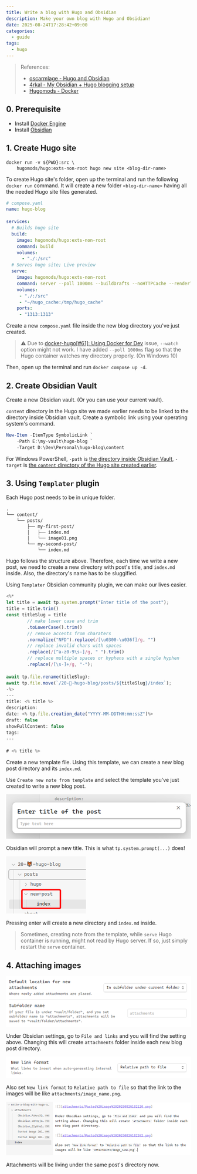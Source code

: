 ```yaml
---
title: Write a blog with Hugo and Obsidian
description: Make your own blog with Hugo and Obsidian!
date: 2025-08-24T17:28:42+09:00
categories:
  - guide
tags:
  - hugo
---
```


> References:
> - [oscarmlage - Hugo and Obsidian](https://oscarmlage.com/posts/hugo-and-obsidian/)
> - [4rkal - My Obsidian + Hugo blogging setup](https://4rkal.com/posts/obsidian-hugo/)
> - [Hugomods - Docker](https://docker.hugomods.com/docs/introduction/)

## 0. Prerequisite

- Install [Docker Engine](https://docs.docker.com/engine/install/)
- Install [Obsidian](https://obsidian.md/)

## 1. Create Hugo site

```shell
docker run -v ${PWD}:src \
	hugomods/hugo:exts-non-root hugo new site <blog-dir-name>
```

To create Hugo site's folder, open up the terminal and run the following `docker run` command. It will create a new folder `<blog-dir-name>` having all the needed Hugo site files generated.

```yaml
# compose.yaml
name: hugo-blog

services:
  # Builds hugo site
  build:
    image: hugomods/hugo:exts-non-root
    command: build
    volumes:
      - "./:/src"
  # Serves hugo site; Live preview
  serve:
    image: hugomods/hugo:exts-non-root
    command: server --poll 1000ms --buildDrafts --noHTTPCache --renderToMemory
    volumes:
     - "./:/src"
     - "~/hugo_cache:/tmp/hugo_cache"
    ports:
     - "1313:1313"
```

Create a new `compose.yaml` file inside the new blog directory you've just created.

> ⚠&#xFE0F; Due to [docker-hugo\[#61\]: Using Docker for Dev](https://github.com/klakegg/docker-hugo/issues/61) issue, `--watch` option might not work.
> I have added `--poll 1000ms` flag so that the Hugo container watches my directory properly. (On Windows 10)

Then, open up the terminal and run `docker compose up -d`.

## 2. Create Obsidian Vault

Create a new Obsidian vault. (Or you can use your current vault).

`content` directory in the Hugo site we made earlier needs to be linked to the directory inside Obsidian vault. Create a symbolic link using your operating system's command.

```powershell
New-Item -ItemType SymbolicLink `
	-Path E:\my-vault\hugo-blog `
	-Target D:\Dev\Personal\hugo-blog\content
```

For Windows PowerShell, `-path` is <u>the directory inside Obsidian Vault</u>, `-target` is <u>the `content` directory of the Hugo site created earlier</u>.

## 3. Using `Templater` plugin

Each Hugo post needs to be in unique folder. 

```plaintext
.
└── content/
    └── posts/
        ├── my-first-post/
        │   ├── index.md
        │   └── image01.png
        └── my-second-post/
            └── index.md
```

Hugo follows the structure above. Therefore, each time we write a new post, we need to create a new directory with post's title, and `index.md` inside. Also, the directory's name has to be sluggified.

Using `Templater` Obsidian community plugin, we can make our lives easier.

```js
<%*
let title = await tp.system.prompt("Enter title of the post");
title = title.trim()
const titleSlug = title
		// make lower case and trim
		.toLowerCase().trim()
		// remove accents from charaters
		.normalize("NFD").replace(/[\u0300-\u036f]/g, "")
		// replace invalid chars with spaces
        .replace(/[^a-z0-9\s-]/g, " ").trim()
        // replace multiple spaces or hyphens with a single hyphen
		.replace(/[\s-]+/g, "-");

await tp.file.rename(titleSlug);
await tp.file.move(`/20-🦊-hugo-blog/posts/${titleSlug}/index`);
-%>
---
title: <% title %>
description:
date: <% tp.file.creation_date("YYYY-MM-DDTHH:mm:ssZ")%>
draft: false
showFullContent: false
tags:
---

# <% title %>
```

Create a new template file. Using this template, we can create a new blog post directory and its `index.md`.

Use `Create new note from template` and select the template you've just created to write a new blog post.

![](/attachments/Obsidian_FakraXQdCq.png)

Obsidian will prompt a new title. This is what `tp.system.prompt(...)` does!

![](/attachments/Obsidian_ZIy6HuS2Ti.png)

Pressing enter will create a new directory and `index.md` inside.

> Sometimes, creating note from the template, while `serve` Hugo container is running, might not read by Hugo server. If so, just simply restart the `serve` container.

## 4. Attaching images

![](/attachments/Pasted%20image%2020250824182120.png)

Under Obsidian settings, go to `File and links` and you will find the setting above. Changing this will create `attachments` folder inside each new blog post directory.

![](/attachments/Pasted%20image%2020250824182242.png)

Also set `New link format` to `Relative path to file` so that the link to the images will be like `attachments/image_name.png`.

![](/attachments/MiXgu5xYnD.png)

Attachments will be living under the same post's directory now.